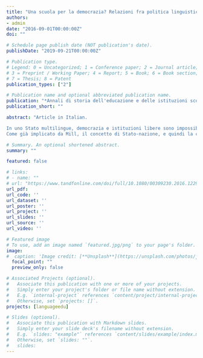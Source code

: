 ```yaml
---
title: "Una scuola per la democrazia? Relazioni fra politica linguistica scolastica, Stato e identità nazionale multilingue nel caso svizzero (1848–1938)"
authors:
- admin
date: "2016-09-01T00:00:00Z"
doi: ""

# Schedule page publish date (NOT publication's date).
publishDate: "2019-09-21T00:00:00Z"

# Publication type.
# Legend: 0 = Uncategorized; 1 = Conference paper; 2 = Journal article;
# 3 = Preprint / Working Paper; 4 = Report; 5 = Book; 6 = Book section;
# 7 = Thesis; 8 = Patent
publication_types: ["2"]

# Publication name and optional abbreviated publication name.
publication: "*Annali di storia dell'educazione e delle istituzioni scolastiche*, 23, 106-123"
publication_short: ""

abstract: "Article in Italian.

In uno Stato multilingue, democrazia e istituzioni libere sono impossibili, dichiarava J.S. Mill nel suo celeberrimo *Of Nationality, as Connected to Representative Government* (1861). Ai suoi occhi, la presenza di più gruppi linguistici avrebbe creato diffidenza e disparità di trattamento fra le diverse componenti statali e reso impossibile la formazione di una sfera pubblica, cioè dello spazio deliberativo necessario a uno Stato per dirsi veramente democratico. Queste considerazioni di Mill si scontrano con l’immagine del caso svizzero, che viene spesso considerato “caso paradigmatico” di riuscita conciliazione tra regime democratico e convivenza di più gruppi linguistici3.
Come già implicato da Mill, il concetto di Stato-nazione, e quindi la costruzione sociale che ha dominato e strutturato la politica dal XIX secolo in avanti, è strettamente legato alla presenza di uno spazio culturalmente e linguisticamente omogeneo, inteso a garantire il suo successo democratico, economico e militare. L’affermazione di questo concetto in gran parte dell’Europa dal XVIII secolo e la sua radicalizzazione dal 1870 in poi si è quindi ripercossa anche su quello che è stato definito il mezzo più importante di politica culturale e linguistica: la scuola pubblica. Ma se l’affermazione dello Stato-nazione monolingue ha avuto come risultato la nascita di sistemi e programmi scolastici atti a creare la popolazione linguisticamente omogenea che gli si confaceva, allora dobbiamo chiederci se e come si sia invece ripercossa la creazione di uno Stato federale multilingue sulla politica linguistica scolastica. Lo fa questo articolo, partendo proprio dal caso svizzero."

# Summary. An optional shortened abstract.
summary: ""

featured: false

# links:
# - name: ""
# url: "https://www.tandfonline.com/doi/full/10.1080/00309230.2016.1229348
url_pdf: 
url_code: ''
url_dataset: ''
url_poster: ''
url_project: ''
url_slides: ''
url_source: ''
url_video: ''

# Featured image
# To use, add an image named `featured.jpg/png` to your page's folder. 
image:
#  caption: 'Image credit: [**Unsplash**](https://unsplash.com/photos/jdD8gXaTZsc)'
  focal_point: ""
  preview_only: false

# Associated Projects (optional).
#   Associate this publication with one or more of your projects.
#   Simply enter your project's folder or file name without extension.
#   E.g. `internal-project` references `content/project/internal-project/index.md`.
#   Otherwise, set `projects: []`.
projects: [languageedu]

# Slides (optional).
#   Associate this publication with Markdown slides.
#   Simply enter your slide deck's filename without extension.
#   E.g. `slides: "example"` references `content/slides/example/index.md`.
#   Otherwise, set `slides: ""`.
#   slides:
---
```


